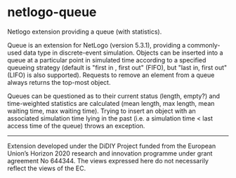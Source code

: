 # netlogo-queue
Netlogo extension providing a queue (with statistics).

Queue is an extension for NetLogo (version 5.3.1), providing a commonly-used data type in discrete-event simulation. Objects can be inserted into a queue at a particular point in simulated time according to a specified queueing strategy (default is "first in , first out" (FIFO), but "last in, first out" (LIFO) is also supported). Requests to remove an element from a queue always returns the top-most object. 

Queues can be questioned as to their current status (length, empty?) and time-weighted statistics are calculated (mean length, max length, mean waiting time, max waiting time). Trying to insert an object with an associated simulation time lying in the past (i.e. a simulation time < last access time of the queue) throws an exception.

----
Extension developed under the DiDIY Project funded from the European Union’s Horizon 2020 research and innovation programme under grant agreement No 644344. The views expressed here do not necessarily reflect the views of the EC.
